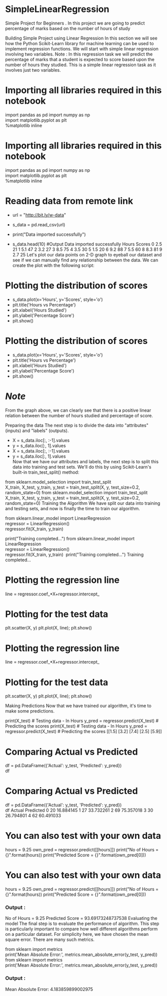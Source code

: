 # SimpleLinearRegression
Simple Project for Beginners . In this project we are going to predict percentage of marks based on the number of hours of study 


Building Simple Project using Linear Regression
In this section we will see how the Python Scikit-Learn library for machine learning can be used to implement regression functions. We will start with simple linear regression involving two variables. Note : In this regression task we will predict the percentage of marks that a student is expected to score based upon the number of hours they studied. This is a simple linear regression task as it involves just two variables.

# Importing all libraries required in this notebook
import pandas as pd
import numpy as np  
import matplotlib.pyplot as plt  
%matplotlib inline
# Importing all libraries required in this notebook
import pandas as pd
import numpy as np  
import matplotlib.pyplot as plt  
%matplotlib inline
# Reading data from remote link
- url = "http://bit.ly/w-data"
- s_data = pd.read_csv(url)
- print("Data imported successfully")

- s_data.head(10)
#Output
Data imported successfully
Hours	Scores
0	2.5	21
1	5.1	47
2	3.2	27
3	8.5	75
4	3.5	30
5	1.5	20
6	9.2	88
7	5.5	60
8	8.3	81
9	2.7	25
Let's plot our data points on 2-D graph to eyeball our dataset and see if we can manually find any relationship between the data. We can create the plot with the following script:

# Plotting the distribution of scores
- s_data.plot(x='Hours', y='Scores', style='o')  
- plt.title('Hours vs Percentage')  
- plt.xlabel('Hours Studied')  
- plt.ylabel('Percentage Score')  
- plt.show()
# Plotting the distribution of scores
- s_data.plot(x='Hours', y='Scores', style='o')  
- plt.title('Hours vs Percentage')  
- plt.xlabel('Hours Studied')  
- plt.ylabel('Percentage Score')  
- plt.show()
# *Note*
From the graph above, we can clearly see that there is a positive linear relation between the number of hours studied and percentage of score.

Preparing the data
The next step is to divide the data into "attributes" (inputs) and "labels" (outputs).

- X = s_data.iloc[:, :-1].values  
- y = s_data.iloc[:, 1].values  
- X = s_data.iloc[:, :-1].values  
- y = s_data.iloc[:, 1].values  
Now that we have our attributes and labels, the next step is to split this data into training and test sets. We'll do this by using Scikit-Learn's built-in train_test_split() method:

from sklearn.model_selection import train_test_split  
X_train, X_test, y_train, y_test = train_test_split(X, y, 
                            test_size=0.2, random_state=0) 
from sklearn.model_selection import train_test_split  
X_train, X_test, y_train, y_test = train_test_split(X, y, 
                            test_size=0.2, random_state=0) 
Training the Algorithm
We have split our data into training and testing sets, and now is finally the time to train our algorithm.

from sklearn.linear_model import LinearRegression  
regressor = LinearRegression()  
regressor.fit(X_train, y_train) 

print("Training completed...")
from sklearn.linear_model import LinearRegression  
regressor = LinearRegression()  
regressor.fit(X_train, y_train) 
​
print("Training completed...")
Training completed...
# Plotting the regression line
line = regressor.coef_*X+regressor.intercept_

# Plotting for the test data
plt.scatter(X, y)
plt.plot(X, line);
plt.show()
# Plotting the regression line
line = regressor.coef_*X+regressor.intercept_
​
# Plotting for the test data
plt.scatter(X, y)
plt.plot(X, line);
plt.show()

Making Predictions
Now that we have trained our algorithm, it's time to make some predictions.

print(X_test) # Testing data - In Hours
y_pred = regressor.predict(X_test) # Predicting the scores
print(X_test) # Testing data - In Hours
y_pred = regressor.predict(X_test) # Predicting the scores
[[1.5]
 [3.2]
 [7.4]
 [2.5]
 [5.9]]
# Comparing Actual vs Predicted
df = pd.DataFrame({'Actual': y_test, 'Predicted': y_pred})  
df 
# Comparing Actual vs Predicted
df = pd.DataFrame({'Actual': y_test, 'Predicted': y_pred})  
df 
Actual	Predicted
0	20	16.884145
1	27	33.732261
2	69	75.357018
3	30	26.794801
4	62	60.491033
# You can also test with your own data
hours = 9.25
own_pred = regressor.predict([[hours]])
print("No of Hours = {}".format(hours))
print("Predicted Score = {}".format(own_pred[0]))
# You can also test with your own data
hours = 9.25
own_pred = regressor.predict([[hours]])
print("No of Hours = {}".format(hours))
print("Predicted Score = {}".format(own_pred[0]))

### Output :
No of Hours = 9.25
Predicted Score = 93.69173248737538
Evaluating the model
The final step is to evaluate the performance of algorithm. This step is particularly important to compare how well different algorithms perform on a particular dataset. For simplicity here, we have chosen the mean square error. There are many such metrics.

from sklearn import metrics  
print('Mean Absolute Error:', 
      metrics.mean_absolute_error(y_test, y_pred)) 
from sklearn import metrics  
print('Mean Absolute Error:', 
      metrics.mean_absolute_error(y_test, y_pred)) 
### Output :
Mean Absolute Error: 4.183859899002975
